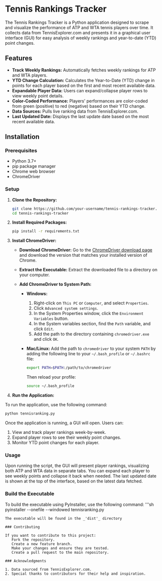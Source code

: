 # Tennis Rankings Tracker

The Tennis Rankings Tracker is a Python application designed to scrape and visualize the performance of ATP and WTA tennis players over time. It collects data from TennisExplorer.com and presents it in a graphical user interface (GUI) for easy analysis of weekly rankings and year-to-date (YTD) point changes.

## Features

- **Track Weekly Rankings:** Automatically fetches weekly rankings for ATP and WTA players.
- **YTD Change Calculation:** Calculates the Year-to-Date (YTD) change in points for each player based on the first and most recent available data.
- **Expandable Player Data:** Users can expand/collapse player rows to view weekly point details.
- **Color-Coded Performance:** Players' performances are color-coded from green (positive) to red (negative) based on their YTD change.
- **Data Sources:** Pulls live ranking data from TennisExplorer.com.
- **Last Updated Date:** Displays the last update date based on the most recent available data.

## Installation

### Prerequisites

- Python 3.7+
- pip package manager
- Chrome web browser
- ChromeDriver

### Setup

1. **Clone the Repository:**
   ```sh
   git clone https://github.com/your-username/tennis-rankings-tracker.git
   cd tennis-rankings-tracker

2. **Install Required Packages:**
   ```sh
   pip install -r requirements.txt

3. **Install ChromeDriver:**

   - **Download ChromeDriver:**
     Go to the [ChromeDriver download page](https://sites.google.com/a/chromium.org/chromedriver/downloads) and download the version that matches your installed version of Chrome.

   - **Extract the Executable:**
     Extract the downloaded file to a directory on your computer.

   - **Add ChromeDriver to System Path:**

     - **Windows:**
       1. Right-click on `This PC` or `Computer`, and select `Properties`.
       2. Click `Advanced system settings`.
       3. In the System Properties window, click the `Environment Variables` button.
       4. In the System variables section, find the `Path` variable, and click `Edit`.
       5. Add the path to the directory containing `chromedriver.exe` and click `OK`.

     - **Mac/Linux:**
       Add the path to `chromedriver` to your system `PATH` by adding the following line to your `~/.bash_profile` or `~/.bashrc` file:
       ```sh
       export PATH=$PATH:/path/to/chromedriver
       ```
       Then reload your profile:
       ```sh
       source ~/.bash_profile
       ```
4. **Run the Application:**

To run the application, use the following command:
   ```sh
   python tennisranking.py
   ```

Once the application is running, a GUI will open. Users can:
   1. View and track player rankings week-by-week.
   2. Expand player rows to see their weekly point changes.
   3. Monitor YTD point changes for each player.

### Usage 

Upon running the script, the GUI will present player rankings, visualizing both ATP and WTA data in separate tabs. You can expand each player to see weekly points and collapse it back when needed. The last updated date is shown at the top of the interface, based on the latest data fetched.

### Build the Executable 

To build the executable using PyInstaller, use the following command:
   '''sh
   pyinstaller --onefile --windowed tennisranking.py
   ```
The executable will be found in the _'dist'_ directory

### Contributing

If you want to contribute to this project:
      Fork the repository.
      Create a new feature branch.
      Make your changes and ensure they are tested.
      Create a pull request to the main repository.

### Acknowledgments

   1. Data sourced from TennisExplorer.com.
   2. Special thanks to contributors for their help and inspiration.
